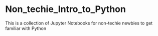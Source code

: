 # Non_techie_Intro_to_Python
This is a collection of Jupyter Notebooks for non-techie newbies to get familiar with Python
